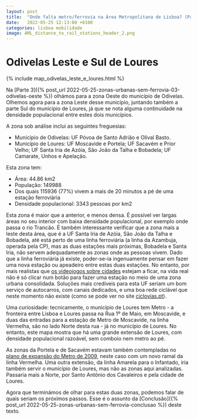 ```yaml
---
layout: post
title:  "Onde falta metro/ferrovia na Área Metropolitana de Lisboa? (Parte 4 - Odivelas Leste e Sul de Loures)"
date:   2022-05-25 12:13:00 +0100
categories: lisboa mobilidade
image: AML_distance_to_rail_stations_header_2.png
---
```


# Odivelas Leste e Sul de Loures
{% include map_odivelas_leste_e_loures.html %}

Na [Parte 3]({% post_url 2022-05-25-zonas-urbanas-sem-ferrovia-03-odivelas-oeste %}) olhámos para a zona Oeste do município de Odivelas. Olhemos agora para a zona Leste desse município, juntando também a parte Sul do município de Loures, já que se nota alguma continuidade na densidade populacional entre estes dois municípios.

A zona sob análise inclui as seguintes freguesias:
- Município de Odivelas: UF Póvoa de Santo Adrião e Olival Basto.
- Município de Loures: UF Moscavide e Portela; UF Sacavém e Prior Velho; UF Santa Iria de Azóia, São João da Talha e Bobadela; UF Camarate, Unhos e Apelação.

Esta zona tem:
- Área: 44.86 km2
- População: 149988
- Dos quais 115936 (77%) vivem a mais de 20 minutos a pé de uma estação ferroviária
- Densidade populacional: 3343 pessoas por km2

Esta zona é maior que a anterior, e menos densa. É possível ver largas áreas no seu interior com baixa densidade populacional, por exemplo onde passa o rio Trancão. É também interessante verificar que a zona mais a leste desta área, que é a UF Santa Iria de Azóia, São João da Talha e Bobadela, até está perto de uma linha ferroviária (a linha da Azambuja, operada pela CP), mas as duas estações mais próximas, Bobadela e Santa Iria, não servem adequadamente as zonas onde as pessoas vivem. Dado que a linha ferroviária já existe, poder-se-ia ingenuamente pensar em fazer uma nova estação ou apeadeiro entre estas duas estações. No entanto, por mais realistas que [os videojogos sobre cidades](https://pt.wikipedia.org/wiki/Cities:_Skylines) estejam a ficar, na vida real não é só clicar num botão para fazer uma estação no meio de uma zona urbana consolidada. Soluções mais credíveis para esta UF seriam um bom serviço de autocarros, com canais dedicados, e uma boa rede ciclável que neste momento não existe (como se pode ver no site [ciclovias.pt](https://www.ciclovias.pt/?lat=38.82621&lng=-9.09173&z=14.421500000000002&m=r&l=16)).

Uma curiosidade: tecnicamente, o município de Loures tem Metro - a fronteira entre Lisboa e Loures passa na Rua 1º de Maio, em Moscavide, e duas das entradas para a estação de Metro de Moscavide, na linha Vermelha, são no lado Norte desta rua - já no município de Loures. No entanto, este mapa mostra que há uma grande extensão de Loures, com densidade populacional razoável, sem comboio nem metro ao pé.

As zonas da Portela e de Sacavém estavam também contempladas no [plano de expansão do Metro de 2009](https://pt.wikipedia.org/wiki/Metropolitano_de_Lisboa#Projetos_Anteriormente_Apresentados), neste caso com um novo ramal da linha Vermelha. Uma outra extensão, da linha Amarela para o Infantado, iria também servir o município de Loures, mas não as zonas aqui analizadas. Passaria mais a Norte, por Santo António dos Cavaleiros e pela cidade de Loures.

Agora que terminámos de olhar para estas duas zonas, podemos falar de quais seriam os próximos passos. Esse é o assunto da [Conclusão]({% post_url 2022-05-25-zonas-urbanas-sem-ferrovia-conclusao %}) deste texto.